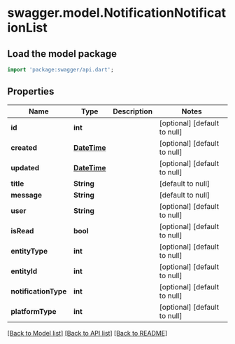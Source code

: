 # swagger.model.NotificationNotificationList

## Load the model package
```dart
import 'package:swagger/api.dart';
```

## Properties
Name | Type | Description | Notes
------------ | ------------- | ------------- | -------------
**id** | **int** |  | [optional] [default to null]
**created** | [**DateTime**](DateTime.md) |  | [optional] [default to null]
**updated** | [**DateTime**](DateTime.md) |  | [optional] [default to null]
**title** | **String** |  | [default to null]
**message** | **String** |  | [default to null]
**user** | **String** |  | [optional] [default to null]
**isRead** | **bool** |  | [optional] [default to null]
**entityType** | **int** |  | [optional] [default to null]
**entityId** | **int** |  | [optional] [default to null]
**notificationType** | **int** |  | [optional] [default to null]
**platformType** | **int** |  | [optional] [default to null]

[[Back to Model list]](../README.md#documentation-for-models) [[Back to API list]](../README.md#documentation-for-api-endpoints) [[Back to README]](../README.md)

